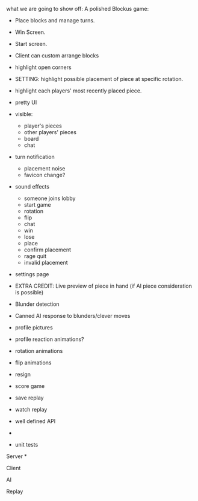 

what we are going to show off:
A polished Blockus game:
* Place blocks and manage turns.
* Win Screen.
* Start screen.
* Client can custom arrange blocks
* highlight open corners
* SETTING: highlight possible placement of piece at specific rotation.
* highlight each players' most recently placed piece.
* pretty UI
* visible:
  * player's pieces
  * other players' pieces
  * board
  * chat
* turn notification
  * placement noise
  * favicon change?
* sound effects
  * someone joins lobby
  * start game
  * rotation
  * flip
  * chat
  * win
  * lose
  * place
  * confirm placement
  * rage quit
  * invalid placement
* settings page
* EXTRA CREDIT: Live preview of piece in hand (if AI piece consideration is possible)
* Blunder detection
* Canned AI response to blunders/clever moves
* profile pictures
* profile reaction animations?
* rotation animations
* flip animations
* resign
* score game
* save replay
* watch replay



* well defined API
* 
* unit tests

Server
* 

Client


AI

Replay
